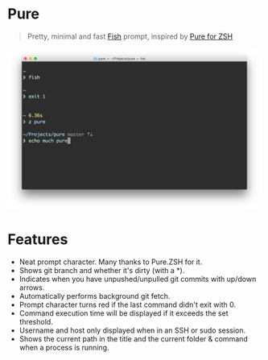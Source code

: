 # Pure

> Pretty, minimal and fast [Fish](http://fishshell.com) prompt, inspired by [Pure for ZSH](https://github.com/sindresorhus/pure)

![](screenshot.png)

# Features
* Neat prompt character. Many thanks to Pure.ZSH for it.
* Shows git branch and whether it's dirty (with a *).
* Indicates when you have unpushed/unpulled git commits with up/down arrows.
* Automatically performs background git fetch.
* Prompt character turns red if the last command didn't exit with 0.
* Command execution time will be displayed if it exceeds the set threshold.
* Username and host only displayed when in an SSH or sudo session.
* Shows the current path in the title and the current folder & command when a process is running.
